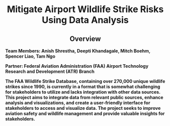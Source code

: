 <h1 align="center"><strong>Mitigate Airport Wildlife Strike Risks Using Data Analysis</h1>
<h2 align="center">Overview</h2>
<p>Team Members: Anish Shrestha, Deepti Khandagale, Mitch Boehm, Spencer Liao, Tam Ngo</p>
<p>Partner: Federal Aviation Administration (FAA) Airport Technology Research and Development (ATR) Branch</p>
<p>The FAA Wildlife Strike Database, containing over 270,000 unique wildlife strikes since 1990, is currently in a format that is somewhat challenging for stakeholders to utilize and lacks integration with other data sources. This project aims to integrate data from relevant public sources, enhance analysis and visualizations, and create a user-friendly interface for stakeholders to access and visualize data. The project seeks to improve aviation safety and wildlife management and provide valuable insights for stakeholders.​</p>
